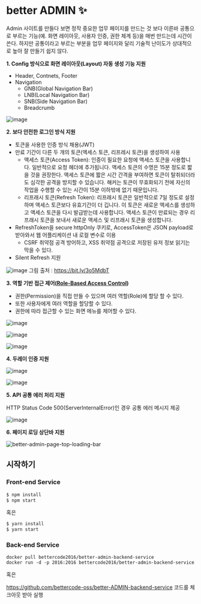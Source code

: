 # better ADMIN ✨

Admin 사이트를 만들다 보면 정작 중요한 업무 페이지를 만드는 것 보다
이른바 공통으로 부르는 기능(예. 화면 레이아웃, 사용자 인증, 권한 체계 등)을 매번 만드는데 시간이 쓴다.
하지만 공통이라고 부르는 부분을 업무 페이지와 달리 기술적 난이도가 상대적으로 높아 잘 만들기 쉽지 않다.

**1. Config 방식으로 화면 레이아웃(Layout) 자동 생성 기능 지원**
* Header, Contnets, Footer
* Navigation
  * GNB(Global Navigation Bar)
  * LNB(Local Navigation Bar)
  * SNB(Side Navigation Bar)
  * Breadcrumb

![image](https://user-images.githubusercontent.com/16472109/113784793-f9eb2280-9770-11eb-8d78-deea642fa855.png)

**2. 보다 안전한 로그인 방식 지원**
* 토큰을 사용한 인증 방식 채용(JWT)
* 만료 기간이 다른 두 개의 토큰(엑세스 토큰, 리프레시 토큰)을 생성하여 사용
  * 액세스 토큰(Access Token): 인증이 필요한 요청에 액세스 토큰을 사용합니다. 일반적으로 요청 헤더에 추가됩니다. 액세스 토큰의 수명은 15분 정도로 짧을 것을 권장한다. 액세스 토큰에 짧은 시간 간격을 부여하면 토큰이 탈취되더라도 심각한 공격을 방지할 수 있습니다. 해커는 토큰이 무효화되기 전에 자신의 작업을 수행할 수 있는 시간이 15분 이하밖에 없기 때문입니다.
  * 리프래시 토큰(Refresh Token): 리프래시 토큰은 일반적으로 7일 정도로 설정하며 액세스 토큰보다 유효기간이 더 깁니다. 이 토큰은 새로운 액세스를 생성하고 액세스 토큰을 다시 발급받는데 사용합니다. 액세스 토큰이 만료되는 경우 리프래시 토큰을 보내서 새로운 액세스 및 리프래시 토큰을 생성합니다.
* RefreshToken을 secure httpOnly 쿠키로, AccessToken은 JSON payload로 받아와서 웹 어플리케이션 내 로컬 변수로 이용
  * CSRF 취약점 공격 방어하고, XSS 취약점 공격으로 저장된 유저 정보 읽기는 막을 수 있다.
* Silent Refresh 지원

![image](https://user-images.githubusercontent.com/16472109/117815252-3d6d0b00-b2a0-11eb-991a-729f5fda8895.png)
그림 출처 : https://bit.ly/3o5MdbT

**3. 역할 기반 접근 제어([Role-Based Access Control](https://en.wikipedia.org/wiki/Role-based_access_control))**
* 권한(Permission)을 직접 만들 수 있으며 여러 역할(Role)에 할당 할 수 있다.
* 또한 사용자에게 여러 역할을 할당할 수 있다.
* 권한에 따라 접근할 수 있는 화면 메뉴를 제어할 수 있다.

![image](https://user-images.githubusercontent.com/16472109/117816086-195df980-b2a1-11eb-99e9-7fc976d78311.png)

![image](https://user-images.githubusercontent.com/16472109/117816115-20850780-b2a1-11eb-8061-155932db64a4.png)

![image](https://user-images.githubusercontent.com/16472109/117816128-25e25200-b2a1-11eb-8675-340eb493dcec.png)

**4. 두레이 인증 지원**

![image](https://user-images.githubusercontent.com/16472109/117816485-84a7cb80-b2a1-11eb-91e3-67815d3fe500.png)

![image](https://user-images.githubusercontent.com/16472109/117816154-2e3a8d00-b2a1-11eb-93f2-f4b7c971c7bf.png)

**5. API 공통 에러 처리 지원**

HTTP Status Code 500(ServerInternalError)인 경우 공통 에러 메시지 제공

![image](https://user-images.githubusercontent.com/16472109/118567236-60bc1c80-b7b0-11eb-86fc-0dc43112c6a9.png)

**6. 페이지 로딩 상단바 지원**

![better-admin-page-top-loading-bar](https://user-images.githubusercontent.com/16472109/119144372-8f254a80-ba83-11eb-9ac0-24c14e4040e6.gif)

## 시작하기

### Front-end Service
```bash
$ npm install
$ npm start
```

혹은

```bash
$ yarn install
$ yarn start
```

### Back-end Service
```
docker pull bettercode2016/better-admin-backend-service
docker run -d -p 2016:2016 bettercode2016/better-admin-backend-service
```

혹은

https://github.com/bettercode-oss/better-ADMIN-backend-service 코드를 체크아웃 받아 실행
